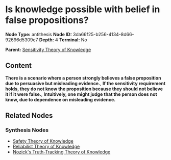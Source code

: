 # Is knowledge possible with belief in false propositions?

**Node Type:** antithesis
**Node ID:** 3da66f25-b256-4134-8d66-92696d5309e7
**Depth:** 4
**Terminal:** No

**Parent:** [Sensitivity Theory of Knowledge](sensitivity-theory-of-knowledge-synthesis-297ba3db-3929-42cf-8103-110afccc1d1c.md)

## Content

**There is a scenario where a person strongly believes a false proposition due to persuasive but misleading evidence.**, **If the sensitivity requirement holds, they do not know the proposition because they should not believe it if it were false.**, **Intuitively, one might judge that the person does not know, due to dependence on misleading evidence.**

## Related Nodes

### Synthesis Nodes

- [Safety Theory of Knowledge](safety-theory-of-knowledge-synthesis-709a595d-6114-4630-a96b-2e7704ff84e9.md)
- [Reliabilist Theory of Knowledge](reliabilist-theory-of-knowledge-synthesis-ec0c2660-c9b3-4260-9d6a-76cd9088f7fe.md)
- [Nozick's Truth-Tracking Theory of Knowledge](nozicks-truth-tracking-theory-of-knowledge-synthesis-9431e633-3ec2-47f8-a67b-748db6b7011b.md)
